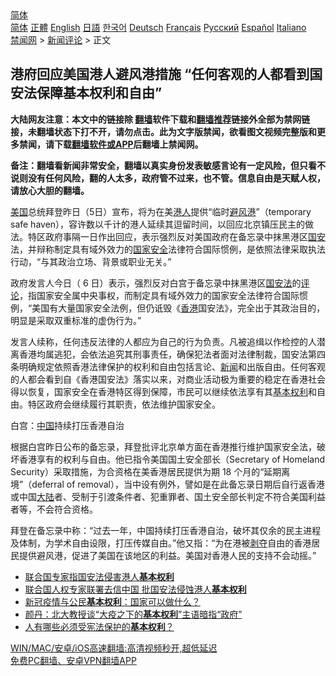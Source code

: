  <!-- 面包屑导航 --> <div class="breadcrumb"><!-- GTranslate: https://gtranslate.io/ -->  <div class="switcher notranslate">  <div class="selected">  <a href="#" onclick="return false;"> 简体</a>  </div>  <div class="option">  <a href="https://www.bannedbook.org" onclick="doGTranslate('zh-CN|zh-CN');jQuery('div.switcher div.selected a').html(jQuery(this).html());return false;" title="简体中文" class="nturl selected"> 简体</a>  <a href="https://www.bannedbook.org/zh-tw/" onclick="doGTranslate('zh-CN|zh-TW');jQuery('div.switcher div.selected a').html(jQuery(this).html());return false;" title="繁體中文" class="nturl"> 正體</a>  <a href="https://www.bannedbook.org/en/" onclick="doGTranslate('zh-CN|en');jQuery('div.switcher div.selected a').html(jQuery(this).html());return false;" title="English" class="nturl"> English</a>  <a href="https://www.bannedbook.org/ja/" onclick="doGTranslate('zh-CN|ja');jQuery('div.switcher div.selected a').html(jQuery(this).html());return false;" title="日本語" class="nturl"> 日語</a>  <a href="https://www.bannedbook.org/ko/" onclick="doGTranslate('zh-CN|ko');jQuery('div.switcher div.selected a').html(jQuery(this).html());return false;" title="한국어" class="nturl"> 한국어</a>  <a href="https://www.bannedbook.org/de/" onclick="doGTranslate('zh-CN|de');jQuery('div.switcher div.selected a').html(jQuery(this).html());return false;" title="Deutsch" class="nturl"> Deutsch</a>  <a href="https://www.bannedbook.org/fr/" onclick="doGTranslate('zh-CN|fr');jQuery('div.switcher div.selected a').html(jQuery(this).html());return false;" title="Français" class="nturl"> Français</a>  <a href="https://www.bannedbook.org/ru/" onclick="doGTranslate('zh-CN|ru');jQuery('div.switcher div.selected a').html(jQuery(this).html());return false;" title="Русский" class="nturl"> Русский</a>  <a href="https://www.bannedbook.org/es/" onclick="doGTranslate('zh-CN|es');jQuery('div.switcher div.selected a').html(jQuery(this).html());return false;" title="Español" class="nturl"> Español</a>  <a href="https://www.bannedbook.org/it/" onclick="doGTranslate('zh-CN|it');jQuery('div.switcher div.selected a').html(jQuery(this).html());return false;" title="Italiano" class="nturl"> Italiano</a>  </div>  </div>      <div class='breadcrumb-sub'><!-- Breadcrumb NavXT 6.3.0 --> <a href="https://www.bannedbook.org/" class="home">禁闻网</a> &gt; <a href="https://www.bannedbook.org/bnews/comments/" class="category">新闻评论</a> &gt; 正文</div></div><h2>港府回应美国港人避风港措施 “任何客观的人都看到国安法保障基本权利和自由”</h2> <p class="notice"><b>大陆网友注意：本文中的链接除 <a href="https://github.com/bannedbook/fanqiang" >翻墙</a>软件下载和<a href="https://github.com/killgcd/justmysocks/blob/master/README.md">翻墙推荐</a>链接外全部为禁网链接，未翻墙状态下打不开，请勿点击。此为文字版禁闻，欲看图文视频完整版和更多禁闻，请下载<a href="https://github.com/bannedbook/fanqiang">翻墙软件或APP</a>后翻墙上禁闻网。</p><p>备注：翻墙看新闻非常安全，翻墙以真实身份发表敏感言论有一定风险，但只看不说则没有任何风险，翻的人太多，政府管不过来，也不管。信息自由是天赋人权，请放心大胆的翻墙。</b></p>  <div class="entry">  <p><a href="https://www.bannedbook.org/bnews/tag/%e7%be%8e%e5%9b%bd/" class="st_tag internal_tag" rel="tag" title="标签 美国 下的日志">美国</a>总统拜登昨日（5日）宣布，将为在美<a href="https://www.bannedbook.org/bnews/tag/%e6%b8%af%e4%ba%ba/" class="st_tag internal_tag" rel="tag" title="标签 港人 下的日志">港人</a>提供“临时<a href="https://www.bannedbook.org/bnews/tag/%E9%81%BF%E9%A3%8E%E6%B8%AF/" class="st_tag internal_tag" rel="tag" title="标签 避风港 下的日志">避风港</a>”（temporary safe haven），容许数以千计的港人延续其逗留时间，以回应北京镇压民主的做法。特区政府事隔一日作出回应，表示强烈反对美国政府在备忘录中抹黑港区<a href="https://www.bannedbook.org/bnews/tag/%E5%9B%BD%E5%AE%89/" class="st_tag internal_tag" rel="tag" title="标签 国安 下的日志">国安</a>法，并辩称制定具有域外效力的<a href="https://www.bannedbook.org/bnews/tag/%e5%9b%bd%e5%ae%b6%e5%ae%89%e5%85%a8/" class="st_tag internal_tag" rel="tag" title="标签 国家安全 下的日志">国家安全</a>法律符合国际惯例，是依照法律采取执法行动，“与其政治立场、背景或职业无关。”</p> <p>政府发言人今日（ 6 日）表示，强烈反对白宫于备忘录中抹黑港区<a href="https://www.bannedbook.org/bnews/tag/%e5%9b%bd%e5%ae%89%e6%b3%95/" class="st_tag internal_tag" rel="tag" title="标签 国安法 下的日志">国安法</a>的<span class='wp_keywordlink_affiliate'><a href="https://www.bannedbook.org/bnews/comments/" title="新闻评论" target="_blank">评论</a></span>，指国家安全属中央事权，而制定具有域外效力的国家安全法律符合国际惯例，“美国有大量国家安全法例，但仍诋毁《<a href="https://www.bannedbook.org/bnews/tag/%e9%a6%99%e6%b8%af/" class="st_tag internal_tag" rel="tag" title="标签 香港 下的日志">香港</a>国安法》，完全出于其政治目的，明显是采取双重标准的虚伪行为。”</p>  <p>发言人续称，任何违反法律的人都应为自己的行为负责。凡被追缉以作检控的人潜离香港均属逃犯，会依法追究其刑事责任，确保犯法者面对法律制裁，国安法第四条明确规定依照香港法律保护的权利和自由包括言论、<span class='wp_keywordlink_affiliate'><a href="https://www.bannedbook.org/" title="新闻">新闻</a></span>和出版自由。任何客观的人都会看到自《香港国安法》落实以来，对商业活动极为重要的稳定在香港社会得以恢复，国家安全在香港特区得到保障，市民可以继续依法享有其<a href="https://www.bannedbook.org/bnews/tag/%E5%9F%BA%E6%9C%AC%E6%9D%83%E5%88%A9/" class="st_tag internal_tag" rel="tag" title="标签 基本权利 下的日志">基本权利</a>和自由。特区政府会继续履行其职责，依法维护国家安全。</p> <p>白宫：<span class='wp_keywordlink_affiliate'><a href="https://www.bannedbook.org/" title="中国" target="_blank">中国</a></span>持续打压香港自治</p>  <p>根据白宫昨日公布的备忘录，拜登批评北京单方面在香港推行维护国家安全法，破坏香港享有的权利与自由。他已指令美国国土安全部长（Secretary of Homeland Security）采取措施，为合资格在美香港居民提供为期 18 个月的“延期离境”（deferral of removal），当中设有例外，譬如是在此备忘录日期后自行返香港或中国<span class='wp_keywordlink_affiliate'><a href="https://www.bannedbook.org/" title="大陆" target="_blank">大陆</a></span>者、受制于引渡条件者、犯重罪者、国土安全部长判定不符合美国利益者等，不会符合资格。</p> <p>拜登在备忘录中称：“过去一年，中国持续打压香港自治，破坏其仅余的民主进程及体制，为学术自由设限，打压传媒自由。”他又指：“为在港被<span class='wp_keywordlink'><a href="https://www.bannedbook.org/forum2/topic21.html" title="《剥夺》 黄建民 著" target="_blank">剥夺</a></span>自由的香港居民提供避风港，促进了美国在该地区的利益。美国对香港人民的支持不会动摇。”</p>  <ul class='op-related-articles' title='相关阅读'> <li><a href='https://www.bannedbook.org/bnews/baitai/20200905/1391368.html' target='_blank'>联合国专家指国安法侵害港人<b>基本权利</b></a></li> <li><a href='https://www.bannedbook.org/bnews/headline/20200904/1390956.html' target='_blank'>联合国人权专家联署去信中国 批国安法侵蚀港人<b>基本权利</b></a></li> <li><a href='https://www.bannedbook.org/bnews/cbnews/20200320/1297330.html' target='_blank'>新冠疫情与公民<b>基本权利</b>：国家可以做什么？</a></li> <li><a href='https://www.bannedbook.org/bnews/comments/20200225/1283140.html' target='_blank'>颜丹：北大教授谈“大疫之下的<b>基本权利</b>”主语暗指“政府”</a></li> <li><a href='https://www.bannedbook.org/bnews/renquan/minyun/20190102/1195009.html' target='_blank'>人有哪些必须受宪法保护的<b>基本权利</b>？</a></li> </ul> <p class="texttj"> <a href="https://github.com/bannedbook/fanqiang/wiki/V2ray%E6%9C%BA%E5%9C%BA" target="_blank">WIN/MAC/安卓/iOS高速翻墙:高清视频秒开,超低延迟</a><br/> <a href="https://github.com/bannedbook/fanqiang/wiki/%E7%A6%81%E9%97%BB%E7%BD%91%E5%AE%89%E5%8D%93%E7%BF%BB%E5%A2%99%E6%96%B0%E9%97%BBAPP" target="_blank">免费PC翻墙、安卓VPN翻墙APP</a></p><p> </p> <a name='sharetosocial'></a>  <div style="margin-bottom:5px;padding-bottom:5px;clear:both"> <div id="archive-pix-1" class="banner-ads"> <!-- AuctionX Display platform tag START --> <div id="26318x728x90x621x_ADSLOT2" clicktrack="%%CLICK_URL_ESC%%"></div> <!-- AuctionX Display platform tag END --> </div> <div id="archive-pix-2" class="banner-ads"> <!-- AuctionX Display platform tag START --> <div id="26315x300x250x621x_ADSLOT2" clicktrack="%%CLICK_URL_ESC%%"></div> <!-- AuctionX Display platform tag END --> </div> </div>  <div id="archive-pix-1" class="banner-ads"> <!-- AuctionX Display platform tag START --> <div id="26318x728x90x621x_ADSLOT3" clicktrack="%%CLICK_URL_ESC%%"></div> <!-- AuctionX Display platform tag END --> </div> </div><!--END ENTRY--> 